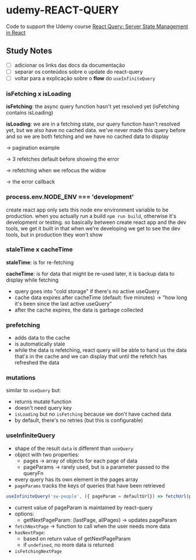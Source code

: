 # udemy-REACT-QUERY

Code to support the Udemy course [React Query: Server State Management in React](https://www.udemy.com/course/learn-react-query/?couponCode=REACT-QUERY-GITHUB)

## Study Notes
- [ ] adicionar os links das docs da documentação
- [ ] separar os conteúdos sobre o update do react-query 
- [ ] voltar para a explicação sobre o **flow** do `useInfiniteQuery`

### isFetching x isLoading

**isFetching**: the async query function hasn't yet resolved yet (isFetching contains isLoading)

**isLoading**: we are in a fetching state, our query function hasn't resolved yet, but we also have no cached data. we've never made this query before and so we are both fetching and we have no cached data to display

-> pagination example

-> 3 refetches default before showing the error 

-> refetching when we refocus the widow

-> the error callback

### process.env.NODE_ENV === 'development'

create react app only sets this node env environment variable to be production. when you actually run a build `npm run build`, otherwise it's development or testing. so basically between create react app and the dev tools, we get it built in that when we're developing we get to see the dev tools, but in production they won't show

### staleTime x cacheTime

**staleTime**: is for re-fetching

**cacheTime**: is for data that might be re-used later, it is backup data to display while fetching 

- query goes into "cold storage" if there's no active useQuery
- cache data expires after cacheTime (default: five minutes) -> "how long it's been since the last active useQuery"
- after the cache expires, the data is garbage collected

### prefetching

- adds data to the cache
- is automatically stale
- while the data is refetching, react query will be able to hand us the data that's in the cache and we can display that until the refetch has refreshed the data

### mutations

similar to `useQuery` but:
- returns mutate function
- doesn't need query key
- `isLoading` but no `isFetching` because we don't have cached data
- by default, there's no retries (but this is configurable)

### useInfiniteQuery

- shape of the result `data` is different than `useQuery`
- object with two properties:
    - pages -> array of objects for each page of data
    - pageParams -> rarely used, but is a parameter passed to the queryFn
- every query has its own element in the pages array 
- `pageParams` tracks the keys of queries that have been retrieved 

```js
useInfiniteQuery('sw-people', ({ pageParam = defaultUrl}) => fetchUrl(pageParam))
```
- current value of pageParam is maintained by react-query
- options:
    - getNextPageParam: (lastPage, allPages) -> updates pageParam
- `fetchNextPage` -> function to call when the user needs more data
- `hasNextPage`: 
    - based on return value of getNextPageParam
    - if `undefined`, no more data is returned
- `isFetchingNextPage` 



